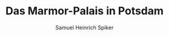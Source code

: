 ---
image: /assets/images/spiker/42a.jpg
thumb: /assets/images/spiker-thumbs/42a.jpg
author: Samuel Heinrich Spiker
artist: 
engraver: 
title: "Das Marmor-Palais in Potsdam"
subtitle: 
tags:
  - Mansion
layout: post
---